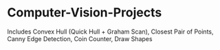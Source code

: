 # Computer-Vision-Projects
Includes Convex Hull (Quick Hull + Graham Scan), Closest Pair of Points, Canny Edge Detection, Coin Counter, Draw Shapes
